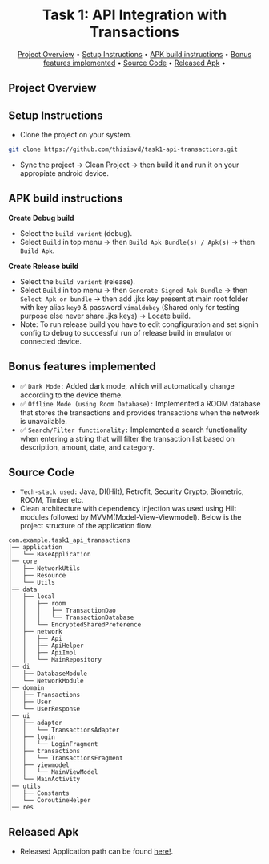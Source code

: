 <h1 align="center">
  <br>
  Task 1: API Integration with Transactions
  <br>
</h1>

<p align="center">
 <a href="#introduction">Project Overview</a> •
 <a href="#setup-instructions">Setup Instructions</a> •
 <a href="#apk-build-instructions">APK build instructions</a> •
 <a href="#bonus-features-implemented">Bonus features implemented</a> •
 <a href="#source-code">Source Code</a> •
 <a href="#released-apk">Released Apk</a> •
</p>

## Project Overview


## Setup Instructions

 - Clone the project on your system.
```bash
git clone https://github.com/thisisvd/task1-api-transactions.git
```
- Sync the project -> Clean Project -> then build it and run it on your appropiate android device.

## APK build instructions
**Create Debug build**
 - Select the `build varient` (debug).
 - Select `Build` in top menu -> then `Build Apk Bundle(s) / Apk(s)` -> then `Build Apk`.
   
**Create Release build**
 - Select the `build varient` (release).
 - Select `Build` in top menu -> then `Generate Signed Apk Bundle` -> then `Select Apk or bundle` -> then add .jks key present at main root folder with key alias `key0` & password `vimaldubey` (Shared only for testing purpose else never share .jks keys) -> Locate build.
 - Note: To run release build you have to edit congfiguration and set signin config to debug to successful run of release build in emulator or connected device. 

## Bonus features implemented
- ✅ `Dark Mode:` Added dark mode, which will automatically change according to the device theme.
- ✅ `Offline Mode (using Room Database):` Implemented a ROOM database that stores the transactions and provides transactions when the network is unavailable.
- ✅ `Search/Filter functionality:` Implemented a search functionality when entering a string that will filter the transaction list based on description, amount, date, and category.
  
## Source Code
- `Tech-stack used:` Java, DI(Hilt), Retrofit, Security Crypto, Biometric, ROOM, Timber etc. 
- Clean architecture with dependency injection was used using Hilt modules followed by MVVM(Model-View-Viewmodel). Below is the project structure of the application flow.
```
com.example.task1_api_transactions
│── application
│   └── BaseApplication
│── core
│   ├── NetworkUtils
│   ├── Resource
│   └── Utils
│── data
│   ├── local
│   │   ├── room
│   │   │   ├── TransactionDao
│   │   │   └── TransactionDatabase
│   │   └── EncryptedSharedPreference
│   ├── network
│   │   ├── Api
│   │   ├── ApiHelper
│   │   ├── ApiImpl
│   │   └── MainRepository
│── di
│   ├── DatabaseModule
│   └── NetworkModule
│── domain
│   ├── Transactions
│   ├── User
│   └── UserResponse
│── ui
│   ├── adapter
│   │   └── TransactionsAdapter
│   ├── login
│   │   └── LoginFragment
│   ├── transactions
│   │   └── TransactionsFragment
│   ├── viewmodel
│   │   └── MainViewModel
│   └── MainActivity
│── utils
│   ├── Constants
│   └── CoroutineHelper
│── res
```

## Released Apk
- Released Application path can be found [here!](https://github.com/thisisvd/task1-api-transactions/tree/master/app/release).
